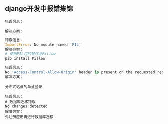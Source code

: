 ## django开发中报错集锦

```
错误信息：

解决方案：
```

```python
错误信息：
ImportError: No module named 'PIL'
解决方案：
# 使用PIL包的替代品Pillow
pip install Pillow
```

```python
错误信息：
No 'Access-Control-Allow-Origin' header is present on the requested resource. Origin 'http://api.meiduo.site:8080' is therefore not allowed access. The response had HTTP status code 404.
解决方案：

```

```
分布式站点的单点登录
```

```
错误信息：
# 数据库迁移错误
No changes detected
解决方案：
先注册应用再进行数据库迁移
```

